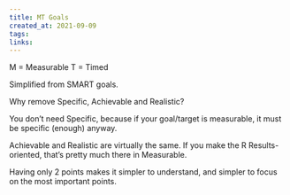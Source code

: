 ```yaml
---
title: MT Goals
created_at: 2021-09-09
tags:
links:
---
```


M = Measurable
T = Timed

Simplified from SMART goals.

Why remove Specific, Achievable and Realistic?

You don’t need Specific, because if your goal/target is measurable, it must be specific (enough) anyway.

Achievable and Realistic are virtually the same. If you make the R Results-oriented, that’s pretty much there in Measurable.

Having only 2 points makes it simpler to understand, and simpler to focus on the most important points.